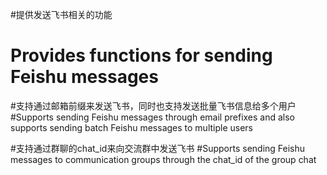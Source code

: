 #提供发送飞书相关的功能
# Provides functions for sending Feishu messages

#支持通过邮箱前缀来发送飞书，同时也支持发送批量飞书信息给多个用户
#Supports sending Feishu messages through email prefixes and also supports sending batch Feishu messages to multiple users

#支持通过群聊的chat_id来向交流群中发送飞书
#Supports sending Feishu messages to communication groups through the chat_id of the group chat